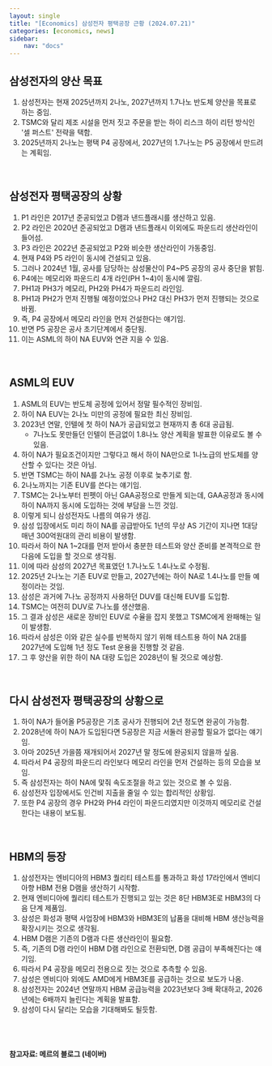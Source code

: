 ```yaml
---
layout: single
title: "[Economics] 삼성전자 평택공장 근황 (2024.07.21)"
categories: [economics, news]
sidebar:
    nav: "docs"
---
```


## 삼성전자의 양산 목표
1. 삼성전자는 현재 2025년까지 2나노, 2027년까지 1.7나노 반도체 양산을 목표로 하는 중임.
1. TSMC와 달리 제조 시설을 먼저 짓고 주문을 받는 하이 리스크 하이 리턴 방식인 '셀 퍼스트' 전략을 택함.
1. 2025년까지 2나노는 평택 P4 공장에서, 2027년의 1.7나노는 P5 공장에서 만드려는 계획임.

<br/>

## 삼성전자 평택공장의 상황
1. P1 라인은 2017년 준공되었고 D램과 낸드플래시를 생산하고 있음.
1. P2 라인은 2020년 준공되었고 D램과 낸드플래시 이외에도 파운드리 생산라인이 들어섬.
1. P3 라인은 2022년 준공되었고 P2와 비슷한 생산라인이 가동중임.
1. 현재 P4와 P5 라인이 동시에 건설되고 있음.
1. 그러나 2024년 1월, 공사를 담당하는 삼성물산이 P4~P5 공장의 공사 중단을 밝힘.
1. P4에는 메모리와 파운드리 4개 라인(PH 1~4)이 동시에 깔림.
1. PH1과 PH3가 메모리, PH2와 PH4가 파운드리 라인임.
1. PH1과 PH2가 먼저 진행될 예정이었으나 PH2 대신 PH3가 먼저 진행되는 것으로 바뀜.
1. 즉, P4 공장에서 메모리 라인을 먼저 건설한다는 얘기임.
1. 반면 P5 공장은 공사 초기단계에서 중단됨.
1. 이는 ASML의 하이 NA EUV와 연관 지을 수 있음.

 <br/>

## ASML의 EUV
1. ASML의 EUV는 반도체 공정에 있어서 정말 필수적인 장비임.
1. 하이 NA EUV는 2나노 미만의 공정에 필요한 최신 장비임.
1. 2023년 연말, 인텔에 첫 하이 NA가 공급되었고 현재까지 총 6대 공급됨.
    - 7나노도 못만들던 인텔이 뜬금없이 1.8나노 양산 계획을 발표한 이유로도 볼 수 있음.
1. 하이 NA가 필요조건이지만 그렇다고 해서 하이 NA만으로 1나노급의 반도체를 양산할 수 있다는 것은 아님.
1. 반면 TSMC는 하이 NA를 2나노 공정 이후로 늦추기로 함.
1. 2나노까지는 기존 EUV를 쓴다는 얘기임.
1. TSMC는 2나노부터 핀펫이 아닌 GAA공정으로 만들게 되는데, GAA공정과 동시에 하이 NA까지 동시에 도입하는 것에 부담을 느낀 것임.
1. 이렇게 되니 삼성전자도 나름의 여유가 생김.
1. 삼성 입장에서도 미리 하이 NA를 공급받아도 1년의 무상 AS 기간이 지나면 1대당 매년 300억원대의 관리 비용이 발생함.
1. 따라서 하이 NA 1~2대를 먼저 받아서 충분한 테스트와 양산 준비를 본격적으로 한 다음에 도입을 할 것으로 생각됨.
1. 이에 따라 삼성의 2027년 목표였던 1.7나노도 1.4나노로 수정됨.
1. 2025년 2나노는 기존 EUV로 만들고, 2027년에는 하이 NA로 1.4나노를 만들 예정이라는 것임.
1. 삼성은 과거에 7나노 공정까지 사용하던 DUV를 대신해 EUV를 도입함.
1. TSMC는 여전히 DUV로 7나노를 생산했음.
1. 그 결과 삼성은 새로운 장비인 EUV로 수율을 잡지 못했고 TSMC에게 완패해는 일이 발생함.
1. 따라서 삼성은 이와 같은 실수를 반복하지 않기 위해 테스트용 하이 NA 2대를 2027년에 도입해 1년 정도 Test 운용을 진행할 것 같음.
1. 그 후 양산을 위한 하이 NA 대량 도입은 2028년이 될 것으로 예상함.
 
 <br/>

## 다시 삼성전자 평택공장의 상황으로
1. 하이 NA가 들어올 P5공장은 기초 공사가 진행되어 2년 정도면 완공이 가능함.
1. 2028년에 하이 NA가 도입된다면 5공장은 지금 서둘러 완공할 필요가 없다는 얘기임.
1. 아마 2025년 가을쯤 재개되어서 2027년 말 정도에 완공되지 않을까 싶음.
1. 따라서 P4 공장의 파운드리 라인보다 메모리 라인을 먼저 건설하는 등의 모습을 보임.
1. 즉 삼성전자는 하이 NA에 맟줘 속도조절을 하고 있는 것으로 볼 수 있음.
1. 삼성전자 입장에서도 인건비 지출을 줄일 수 있는 합리적인 상황임.
1. 또한 P4 공장의 경우 PH2와 PH4 라인이 파운드리였지만 이것까지 메모리로 건설한다는 내용이 보도됨.

<br/>

## HBM의 등장
1. 삼성전자는 엔비디아의 HBM3 퀄리티 테스트를 통과하고 화성 17라인에서 엔비디아향 HBM 전용 D램을 생산하기 시작함.
1. 현재 엔비디아에 퀄리티 테스트가 진행되고 있는 것은 8단 HBM3E로 HBM3의 다음 단계 제품임.
1. 삼성은 화성과 평택 사업장에 HBM3와 HBM3E의 납품을 대비해 HBM 생산능력을 확장시키는 것으로 생각됨.
1. HBM D램은 기존의 D램과 다른 생산라인이 필요함.
1. 즉, 기존의 D램 라인이 HBM D램 라인으로 전환되면, D램 공급이 부족해진다는 얘기임.
1. 따라서 P4 공장을 메모리 전용으로 짓는 것으로 추측할 수 있음.
1. 삼성은 엔비디아 외에도 AMD에게 HBM3E를 공급하는 것으로 보도가 나옴.
1. 삼성전자는 2024년 연말까지 HBM 공급능력을 2023년보다 3배 확대하고, 2026년에는 6배까지 늘린다는 계획을 발표함.
1. 삼성이 다시 달리는 모습을 기대해봐도 될듯함.

<br/>
<br/>

#### 참고자료: 메르의 블로그 (네이버) 